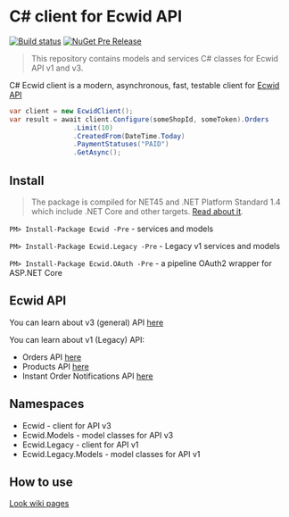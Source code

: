 # C# client for Ecwid API

[![Build status](https://ci.appveyor.com/api/projects/status/4mgx59ese69wjx7d?svg=true)](https://ci.appveyor.com/project/kroniak/extensions-ecwid)
[![NuGet Pre Release](https://img.shields.io/nuget/vpre/Ecwid.svg)](https://www.nuget.org/packages/Ecwid/)
> This repository contains models and services C# classes for Ecwid API v1 and v3.

C# Ecwid client is a modern, asynchronous, fast, testable client for [Ecwid API](https://developers.ecwid.com/api-documentation)

```c#
var client = new EcwidClient();
var result = await client.Configure(someShopId, someToken).Orders
                .Limit(10)
                .CreatedFrom(DateTime.Today)
                .PaymentStatuses("PAID")
                .GetAsync();
```

## Install

> The package is compiled for NET45 and .NET Platform Standard 1.4 which include .NET Core and other targets. [Read about it](https://github.com/dotnet/corefx/blob/master/Documentation/architecture/net-platform-standard.md#mapping-the-net-platform-standard-to-platforms).

`PM> Install-Package Ecwid -Pre` - services and models

`PM> Install-Package Ecwid.Legacy -Pre` - Legacy v1 services and models

`PM> Install-Package Ecwid.OAuth -Pre` - a pipeline OAuth2 wrapper for ASP.NET Core

## Ecwid API

You can learn about v3 (general) API [here](https://developers.ecwid.com/api-documentation)

You can learn about v1 (Legacy) API:

- Orders API [here](https://help.ecwid.com/customer/en/portal/articles/1166917-legacy-order-api)
- Products API [here](https://help.ecwid.com/customer/en/portal/articles/1163920-legacy-product-api)
- Instant Order Notifications API [here](https://help.ecwid.com/customer/en/portal/articles/1167200-instant-order-notifications-api)

## Namespaces

- Ecwid - client for API v3
- Ecwid.Models - model classes for API v3
- Ecwid.Legacy - client for API v1
- Ecwid.Legacy.Models - model classes for API v1

## How to use

[Look wiki pages](https://github.com/kroniak/extensions-ecwid/wiki)